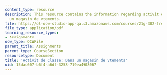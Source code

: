 ```yaml
---
content_type: resource
description: This resource contains the information regarding activit de Classe dans
  un magasin de vtements.
file: https://ol-ocw-studio-app-qa.s3.amazonaws.com/courses/21g-302-french-ii-fall-2004/15dac607b6f4a6df3258719ea4908067_MIT21G_302_F04_Classe_S.pdf
file_type: application/pdf
learning_resource_types:
- Assignments
ocw_type: OCWFile
parent_title: Assignments
parent_type: CourseSection
resourcetype: Document
title: 'Activit de Classe: Dans un magasin de vtements'
uid: 15dac607-b6f4-a6df-3258-719ea4908067
---
```

